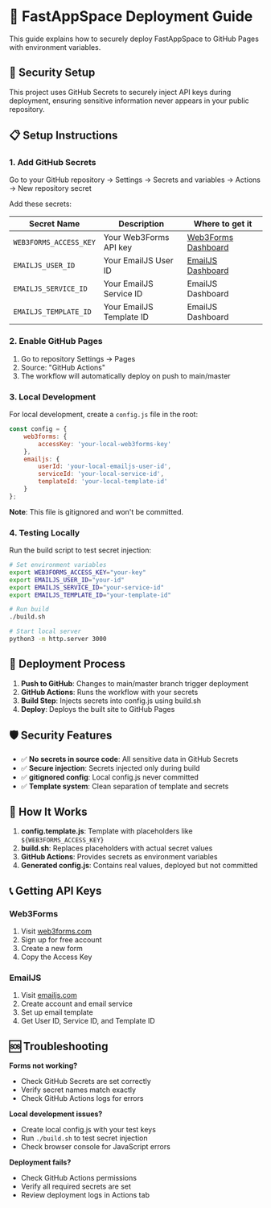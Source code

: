 # 🚀 FastAppSpace Deployment Guide

This guide explains how to securely deploy FastAppSpace to GitHub Pages with environment variables.

## 🔐 Security Setup

This project uses GitHub Secrets to securely inject API keys during deployment, ensuring sensitive information never appears in your public repository.

## 📋 Setup Instructions

### 1. **Add GitHub Secrets**

Go to your GitHub repository → Settings → Secrets and variables → Actions → New repository secret

Add these secrets:

| Secret Name | Description | Where to get it |
|-------------|-------------|-----------------|
| `WEB3FORMS_ACCESS_KEY` | Your Web3Forms API key | [Web3Forms Dashboard](https://web3forms.com/) |
| `EMAILJS_USER_ID` | Your EmailJS User ID | [EmailJS Dashboard](https://www.emailjs.com/) |
| `EMAILJS_SERVICE_ID` | Your EmailJS Service ID | EmailJS Dashboard |
| `EMAILJS_TEMPLATE_ID` | Your EmailJS Template ID | EmailJS Dashboard |

### 2. **Enable GitHub Pages**

1. Go to repository Settings → Pages
2. Source: "GitHub Actions"
3. The workflow will automatically deploy on push to main/master

### 3. **Local Development**

For local development, create a `config.js` file in the root:

```javascript
const config = {
    web3forms: {
        accessKey: 'your-local-web3forms-key'
    },
    emailjs: {
        userId: 'your-local-emailjs-user-id',
        serviceId: 'your-local-service-id',
        templateId: 'your-local-template-id'
    }
};
```

**Note**: This file is gitignored and won't be committed.

### 4. **Testing Locally**

Run the build script to test secret injection:

```bash
# Set environment variables
export WEB3FORMS_ACCESS_KEY="your-key"
export EMAILJS_USER_ID="your-id"
export EMAILJS_SERVICE_ID="your-service-id"
export EMAILJS_TEMPLATE_ID="your-template-id"

# Run build
./build.sh

# Start local server
python3 -m http.server 3000
```

## 🔄 Deployment Process

1. **Push to GitHub**: Changes to main/master branch trigger deployment
2. **GitHub Actions**: Runs the workflow with your secrets
3. **Build Step**: Injects secrets into config.js using build.sh
4. **Deploy**: Deploys the built site to GitHub Pages

## 🛡️ Security Features

- ✅ **No secrets in source code**: All sensitive data in GitHub Secrets
- ✅ **Secure injection**: Secrets injected only during build
- ✅ **gitignored config**: Local config.js never committed
- ✅ **Template system**: Clean separation of template and secrets

## 🔧 How It Works

1. **config.template.js**: Template with placeholders like `${WEB3FORMS_ACCESS_KEY}`
2. **build.sh**: Replaces placeholders with actual secret values
3. **GitHub Actions**: Provides secrets as environment variables
4. **Generated config.js**: Contains real values, deployed but not committed

## 📞 Getting API Keys

### Web3Forms
1. Visit [web3forms.com](https://web3forms.com/)
2. Sign up for free account
3. Create a new form
4. Copy the Access Key

### EmailJS
1. Visit [emailjs.com](https://www.emailjs.com/)
2. Create account and email service
3. Set up email template
4. Get User ID, Service ID, and Template ID

## 🆘 Troubleshooting

**Forms not working?**
- Check GitHub Secrets are set correctly
- Verify secret names match exactly
- Check GitHub Actions logs for errors

**Local development issues?**
- Create local config.js with your test keys
- Run `./build.sh` to test secret injection
- Check browser console for JavaScript errors

**Deployment fails?**
- Check GitHub Actions permissions
- Verify all required secrets are set
- Review deployment logs in Actions tab